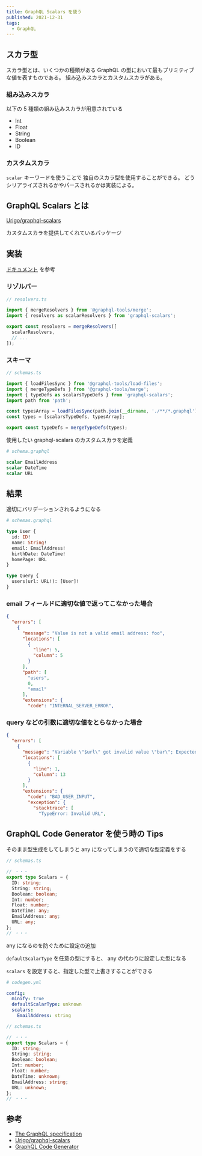 ```yaml
---
title: GraphQL Scalars を使う
published: 2021-12-31
tags:
  - GraphQL
---
```


## スカラ型

スカラ型とは、いくつかの種類がある GraphQL の型において最もプリミティブな値を表すものである。
組み込みスカラとカスタムスカラがある。

### 組み込みスカラ

以下の 5 種類の組み込みスカラが用意されている

- Int
- Float
- String
- Boolean
- ID

### カスタムスカラ

`scalar` キーワードを使うことで 独自のスカラ型を使用することができる。
どうシリアライズされるかやパースされるかは実装による。

## GraphQL Scalars とは

[Urigo/graphql-scalars](https://github.com/Urigo/graphql-scalars)

カスタムスカラを提供してくれているパッケージ

## 実装

[ドキュメント](https://www.graphql-scalars.dev/docs/quick-start) を参考

### リゾルバー

```typescript
// resolvers.ts

import { mergeResolvers } from '@graphql-tools/merge';
import { resolvers as scalarResolvers } from 'graphql-scalars';

export const resolvers = mergeResolvers([
  scalarResolvers,
  // ...
]);
```

### スキーマ

```typescript
// schemas.ts

import { loadFilesSync } from '@graphql-tools/load-files';
import { mergeTypeDefs } from '@graphql-tools/merge';
import { typeDefs as scalarsTypeDefs } from 'graphql-scalars';
import path from 'path';

const typesArray = loadFilesSync(path.join(__dirname, './**/*.graphql'));
const types = [scalarsTypeDefs, typesArray];

export const typeDefs = mergeTypeDefs(types);
```

使用したい graphql-scalars のカスタムスカラを定義

```graphql
# schema.graphql

scalar EmailAddress
scalar DateTime
scalar URL
```

## 結果

適切にバリデーションされるようになる

```graphql
# schemas.graphql

type User {
  id: ID!
  name: String!
  email: EmailAddress!
  birthDate: DateTime!
  homePage: URL
}

type Query {
  users(url: URL!): [User]!
}
```

### email フィールドに適切な値で返ってこなかった場合

```json
{
  "errors": [
    {
      "message": "Value is not a valid email address: foo",
      "locations": [
        {
          "line": 5,
          "column": 5
        }
      ],
      "path": [
        "users",
        0,
        "email"
      ],
      "extensions": {
        "code": "INTERNAL_SERVER_ERROR",

```

### query などの引数に適切な値をとらなかった場合

```json
{
  "errors": [
    {
      "message": "Variable \"$url\" got invalid value \"bar\"; Expected type \"URL\". Invalid URL",
      "locations": [
        {
          "line": 1,
          "column": 13
        }
      ],
      "extensions": {
        "code": "BAD_USER_INPUT",
        "exception": {
          "stacktrace": [
            "TypeError: Invalid URL",

```

## GraphQL Code Generator を使う時の Tips

そのまま型生成をしてしまうと any になってしまうので適切な型定義をする

```typescript
// schemas.ts

// ・・・
export type Scalars = {
  ID: string;
  String: string;
  Boolean: boolean;
  Int: number;
  Float: number;
  DateTime: any;
  EmailAddress: any;
  URL: any;
};
// ・・・
```

any になるのを防ぐために設定の追加

`defaultScalarType` を任意の型にすると、 any の代わりに設定した型になる

`scalars` を設定すると、指定した型で上書きすることができる

```yml
# codegen.yml

config:
  minify: true
  defaultScalarType: unknown
  scalars:
    EmailAddress: string
```

```typescript
// schemas.ts

// ・・・
export type Scalars = {
  ID: string;
  String: string;
  Boolean: boolean;
  Int: number;
  Float: number;
  DateTime: unknown;
  EmailAddress: string;
  URL: unknown;
};
// ・・・
```

## 参考

- [The GraphQL specification](https://spec.graphql.org/draft)
- [Urigo/graphql-scalars](https://github.com/Urigo/graphql-scalars)
- [GraphQL Code Generator](https://www.graphql-code-generator.com/docs/plugins/typescript)
